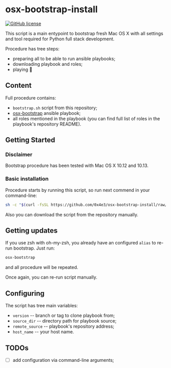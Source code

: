 # osx-bootstrap-install

[![GitHub license](https://img.shields.io/github/license/0x4e3/osx-bootstrap.svg)](https://github.com/0x4e3/osx-bootstrap/blob/master/LICENSE)

This script is a main entypoint to bootstrap fresh Mac OS X with all settings and tool required for Python full stack development.

Procedure has tree steps:
* preparing all to be able to run ansible playbooks;
* downloading playbook and roles;
* playing :violin:

## Content

Full procedure contains:
* ```bootstrap.sh``` script from this repository;
* [osx-bootstrap](https://github.com/0x4e3/osx-bootstrap) ansible playbook;
* all roles mentioned in the playbook (you can find full list of roles in the playbook's repository README).

## Getting Started

### Disclaimer

Bootstrap procedure has been tested with Mac OS X 10.12 and 10.13.

### Basic installation

Procedure starts by running this script, so run next commend in your command-line:

```bash
sh -c "$(curl -fsSL https://github.com/0x4e3/osx-bootstrap-install/raw/master/bootstrap.sh)"
```

Also you can download the script from the repository manually.

## Getting updates

If you use zsh with oh-my-zsh, you already have an configured ```alias``` to re-run bootstrap. Just run:

```bash
osx-bootstrap
```

and all procedure will be repeated.

Once again, you can re-run script manually.

## Configuring

The script has tree main variables:
* ```version``` -- branch or tag to clone playbook from;
* ```source_dir``` -- directory path for playbook source;
* ```remote_source``` -- playbook's repository address;
* ```host_name``` -- your host name.

## TODOs

* [ ] add configuration via command-line arguments;
